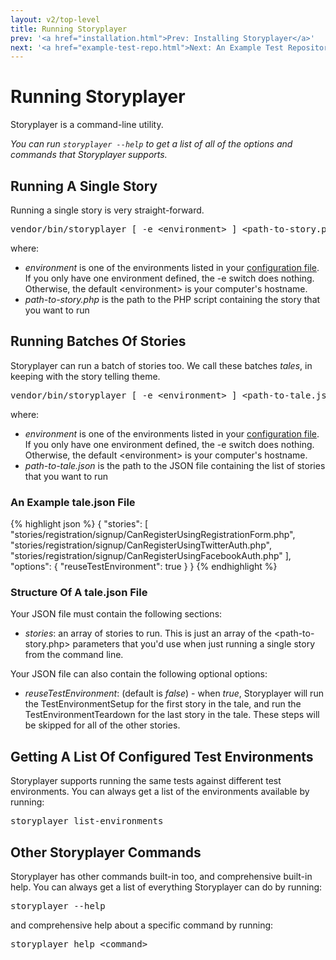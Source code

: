 ```yaml
---
layout: v2/top-level
title: Running Storyplayer
prev: '<a href="installation.html">Prev: Installing Storyplayer</a>'
next: '<a href="example-test-repo.html">Next: An Example Test Repository</a>'
---
```


# Running Storyplayer

Storyplayer is a command-line utility.

_You can run `storyplayer --help` to get a list of all of the options and commands that Storyplayer supports._

## Running A Single Story

Running a single story is very straight-forward.

<pre>
vendor/bin/storyplayer [ -e &lt;environment&gt; ] &lt;path-to-story.php&gt;
</pre>

where:

* _environment_ is one of the environments listed in your [configuration file](configuration/index.html). If you only have one environment defined, the -e switch does nothing. Otherwise, the default &lt;environment&gt; is your computer's hostname.
* _path-to-story.php_ is the path to the PHP script containing the story that you want to run

## Running Batches Of Stories

Storyplayer can run a batch of stories too.  We call these batches _tales_, in keeping with the story telling theme.

<pre>
vendor/bin/storyplayer [ -e &lt;environment&gt; ] &lt;path-to-tale.json&gt;
</pre>

where:

* _environment_ is one of the environments listed in your [configuration file](configuration/index.html). If you only have one environment defined, the -e switch does nothing. Otherwise, the default &lt;environment&gt; is your computer's hostname.
* _path-to-tale.json_ is the path to the JSON file containing the list of stories that you want to run

### An Example tale.json File

{% highlight json %}
{
	"stories": [
		"stories/registration/signup/CanRegisterUsingRegistrationForm.php",
		"stories/registration/signup/CanRegisterUsingTwitterAuth.php",
		"stories/registration/signup/CanRegisterUsingFacebookAuth.php"
	],
	"options": {
		"reuseTestEnvironment": true
	}
}
{% endhighlight %}

### Structure Of A tale.json File

Your JSON file must contain the following sections:

* _stories_: an array of stories to run.  This is just an array of the &lt;path-to-story.php&gt; parameters that you'd use when just running a single story from the command line.

Your JSON file can also contain the following optional options:

* _reuseTestEnvironment_: (default is _false_) - when _true_, Storyplayer will run the TestEnvironmentSetup for the first story in the tale, and run the TestEnvironmentTeardown for the last story in the tale.  These steps will be skipped for all of the other stories.

## Getting A List Of Configured Test Environments

Storyplayer supports running the same tests against different test environments.  You can always get a list of the environments available by running:

<pre>
storyplayer list-environments
</pre>

## Other Storyplayer Commands

Storyplayer has other commands built-in too, and comprehensive built-in help.  You can always get a list of everything Storyplayer can do by running:

<pre>
storyplayer --help
</pre>

and comprehensive help about a specific command by running:

<pre>
storyplayer help &lt;command&gt;
</pre>